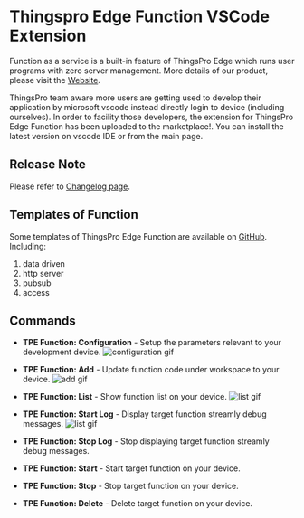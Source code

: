 # Thingspro Edge Function VSCode Extension

Function as a service is a built-in feature of ThingsPro Edge which runs user programs with zero server management. More details of our product, please visit the [Website](https://www.moxa.com/en/products/industrial-computing/system-software/thingspro-edge-series).

ThingsPro team aware more users are getting used to develop their application by microsoft vscode instead directly login to device (including ourselves). In order to facility those developers, the extension for ThingsPro Edge Function has been uploaded to the marketplace!. You can install the latest version on vscode IDE or from the main page.

## Release Note

Please refer to [Changelog page](https://github.com/MOXA-ISD/tpe-function-extension/blob/main/CHANGELOG.md).

## Templates of Function

Some templates of ThingsPro Edge Function are available on [GitHub](https://github.com/MOXA-ISD/tpe-function-extension). Including:
1. data driven
2. http server
3. pubsub
4. access

## Commands

- **TPE Function: Configuration** - Setup the parameters relevant to your development device.
![configuration gif](https://github.com/MOXA-ISD/tpe-function-extension/blob/main/assets/vscode-configuration.gif?raw=true)

- **TPE Function: Add** - Update function code under workspace to your device.
![add gif](https://github.com/MOXA-ISD/tpe-function-extension/blob/main/assets/vscode-add.gif?raw=true)

- **TPE Function: List** - Show function list on your device.
![list gif](https://github.com/MOXA-ISD/tpe-function-extension/blob/main/assets/vscode-list.gif?raw=true)

- **TPE Function: Start Log** - Display target function streamly debug messages.
![list gif](https://github.com/MOXA-ISD/tpe-function-extension/blob/main/assets/vscode-log.gif?raw=true)

- **TPE Function: Stop Log** - Stop displaying target function streamly debug messages.

- **TPE Function: Start** - Start target function on your device.

- **TPE Function: Stop** - Stop target function on your device.

- **TPE Function: Delete** - Delete target function on your device.
